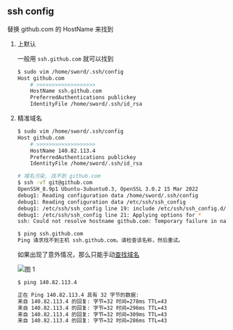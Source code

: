 ## ssh config


替换 github.com 的 HostName 来找到


1. 上默认

   一般用 `ssh.github.com` 就可以找到

   ```bash
   $ sudo vim /home/sword/.ssh/config
   Host github.com
       # >>>>>>>>>>>>>>>>>>>
       HostName ssh.github.com
       PreferredAuthentications publickey
       IdentityFile /home/sword/.ssh/id_rsa
   ```

2. 精准域名

   ```bash
   $ sudo vim /home/sword/.ssh/config
   Host github.com
       # >>>>>>>>>>>>>>>>>>>
       HostName 140.82.113.4
       PreferredAuthentications publickey
       IdentityFile /home/sword/.ssh/id_rsa
   ```

   ```bash
   # 域名污染, 找不到 github.com
   $ ssh -vT git@github.com
   OpenSSH_8.9p1 Ubuntu-3ubuntu0.3, OpenSSL 3.0.2 15 Mar 2022
   debug1: Reading configuration data /home/sword/.ssh/config
   debug1: Reading configuration data /etc/ssh/ssh_config
   debug1: /etc/ssh/ssh_config line 19: include /etc/ssh/ssh_config.d/*.conf matched no files
   debug1: /etc/ssh/ssh_config line 21: Applying options for *
   ssh: Could not resolve hostname github.com: Temporary failure in name resolution
   
   $ ping ssh.github.com
   Ping 请求找不到主机 ssh.github.com。请检查该名称，然后重试。
   ```

   如果出现了意外情况，那么只能手动[查找域名](https://myssl.com/dns_check.html)

   ![图 1](https://cdn.jsdelivr.net/gh/sword4869/pic1@main/images/202406110821278.png)  

   ```bash
   $ ping 140.82.113.4
   
   正在 Ping 140.82.113.4 具有 32 字节的数据:
   来自 140.82.113.4 的回复: 字节=32 时间=278ms TTL=43
   来自 140.82.113.4 的回复: 字节=32 时间=296ms TTL=43
   来自 140.82.113.4 的回复: 字节=32 时间=309ms TTL=43
   来自 140.82.113.4 的回复: 字节=32 时间=286ms TTL=43
   ```


